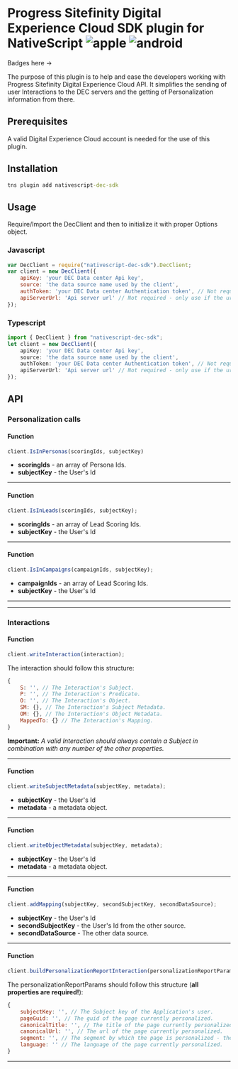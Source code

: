 # Progress Sitefinity Digital Experience Cloud SDK plugin for NativeScript ![apple](https://cdn3.iconfinder.com/data/icons/picons-social/57/16-apple-32.png) ![android](https://cdn4.iconfinder.com/data/icons/logos-3/228/android-32.png)

Badges here ->

The purpose of this plugin is to help and ease the developers working with Progress Sitefinity Digital Experience Cloud API. It simplifies the sending of user Interactions to the DEC servers and the getting of Personalization information from there.

## Prerequisites

A valid Digital Experience Cloud account is needed for the use of this plugin.

## Installation
```bat
tns plugin add nativescript-dec-sdk
```

## Usage 

Require/Import the DecClient and then to initialize it with proper Options object.
### Javascript
```javascript
var DecClient = require("nativescript-dec-sdk").DecClient;
var client = new DecClient({
    apiKey: 'your DEC Data center Api key',
    source: 'the data source name used by the client',
    authToken: 'your DEC Data center Authentication token', // Not required - needed only if Personalization calls to DEC Data center are used.
    apiServerUrl: 'Api server url' // Not required - only use if the url is a custom one.
});
```
### Typescript
```typescript
import { DecClient } from "nativescript-dec-sdk";
let client = new DecClient({
    apiKey: 'your DEC Data center Api key',
    source: 'the data source name used by the client',
    authToken: 'your DEC Data center Authentication token', // Not required - needed only if Personalization calls to DEC Data center are used.
    apiServerUrl: 'Api server url' // Not required - only use if the url is a custom one.
});
```

## API

### Personalization calls

#### Function
```javascript
client.IsInPersonas(scoringIds, subjectKey)
````
- **scoringIds** - an array of Persona Ids.
- **subjectKey** - the User's Id
---

#### Function
```javascript
client.IsInLeads(scoringIds, subjectKey);
````
- **scoringIds** - an array of Lead Scoring Ids.
- **subjectKey** - the User's Id
---

#### Function
```javascript
client.IsInCampaigns(campaignIds, subjectKey);
````
- **campaignIds** - an array of Lead Scoring Ids.
- **subjectKey** - the User's Id
---
---

### Interactions

#### Function
```javascript
client.writeInteraction(interaction);
````
The interaction should follow this structure:
```js
{
    S: '', // The Interaction's Subject.
    P: '', // The Interaction's Predicate.
    O: '', // The Interaction's Object.
    SM: {}, // The Interaction's Subject Metadata. 
    OM: {}, // The Interaction's Object Metadata.
    MappedTo: {} // The Interaction's Mapping.
}
```
**Important:** _A valid Interaction should always contain a Subject in combination with any number of the other properties._

---

#### Function
```javascript
client.writeSubjectMetadata(subjectKey, metadata);
````
- **subjectKey** - the User's Id
- **metadata** - a metadata object.
---

#### Function
```javascript
client.writeObjectMetadata(subjectKey, metadata);
````
- **subjectKey** - the User's Id
- **metadata** - a metadata object.
---

#### Function
```javascript
client.addMapping(subjectKey, secondSubjectKey, secondDataSource);
````
- **subjectKey** - the User's Id
- **secondSubjectKey** - the User's Id from the other source.
- **secondDataSource** - The other data source.
---

#### Function
```javascript
client.buildPersonalizationReportInteraction(personalizationReportParams);
````
The personalizationReportParams should follow this structure (**all properties are required!**):
```js
{
    subjectKey: '', // The Subject key of the Application's user.
    pageGuid: '', // The guid of the page currently personalized.
    canonicalTitle: '', // The title of the page currently personalized.
    canonicalUrl: '', // The url of the page currently personalized. 
    segment: '', // The segment by which the page is personalized - the Persona, the Lead Scoring or the Campaign.
    language: '' // The language of the page currently personalized.
}
```
---

<!-- 
## License

Apache License Version 2.0, January 2004 -->
